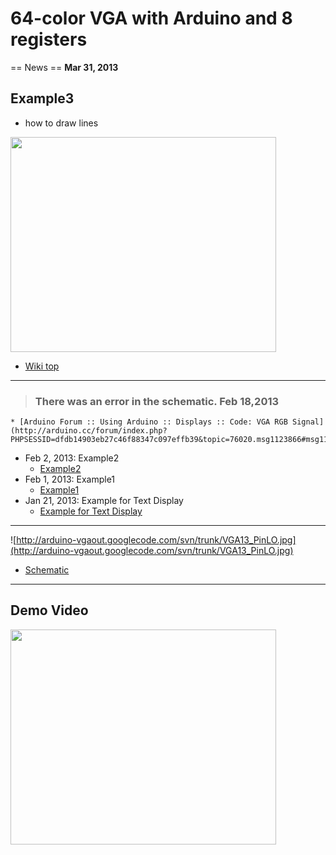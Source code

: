 # 64-color VGA with Arduino and 8 registers #

== News ==  **Mar 31, 2013**

## Example3 ##
  * how to draw lines

<a href='http://www.youtube.com/watch?feature=player_embedded&v=W_3Ra9REQ9Y' target='_blank'><img src='http://img.youtube.com/vi/W_3Ra9REQ9Y/0.jpg' width='425' height=344 /></a>

  * [Wiki top](http://code.google.com/p/arduino-vgaout/wiki/Welcome?ts=1361201967&updated=Welcome)

---


> ### There was an error in the schematic. Feb 18,2013 ###
    * [Arduino Forum :: Using Arduino :: Displays :: Code: VGA RGB Signal](http://arduino.cc/forum/index.php?PHPSESSID=dfdb14903eb27c46f88347c097effb39&topic=76020.msg1123866#msg1123866)
  * Feb 2, 2013: Example2
    * [Example2](http://code.google.com/p/arduino-vgaout/wiki/Example2)
  * Feb 1, 2013: Example1
    * [Example1](http://code.google.com/p/arduino-vgaout/wiki/Example1)
  * Jan 21, 2013: Example for Text Display
    * [Example for Text Display](http://code.google.com/p/arduino-vgaout/wiki/Example_for_Text_Display?ts=1358695489&updated=Example_for_Text_Display)

---

![http://arduino-vgaout.googlecode.com/svn/trunk/VGA13_PinLO.jpg](http://arduino-vgaout.googlecode.com/svn/trunk/VGA13_PinLO.jpg)

  * [Schematic](http://arduino-vgaout.googlecode.com/svn/trunk/VGA11_Schematic.jpg)

---

## Demo Video ##
<a href='http://www.youtube.com/watch?feature=player_embedded&v=g8t3JWZOqwg' target='_blank'><img src='http://img.youtube.com/vi/g8t3JWZOqwg/0.jpg' width='425' height=344 /></a>